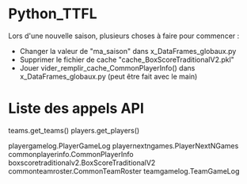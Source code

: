 # Python_TTFL

Lors d'une nouvelle saison, plusieurs choses à faire pour commencer :
- Changer la valeur de "ma_saison" dans x_DataFrames_globaux.py
- Supprimer le fichier de cache "cache_BoxScoreTraditionalV2.pkl"
- Jouer vider_remplir_cache_CommonPlayerInfo() dans x_DataFrames_globaux.py (peut être fait avec le main)

# Liste des appels API

teams.get_teams()
players.get_players()

playergamelog.PlayerGameLog
playernextngames.PlayerNextNGames
commonplayerinfo.CommonPlayerInfo
boxscoretraditionalv2.BoxScoreTraditionalV2
commonteamroster.CommonTeamRoster
teamgamelog.TeamGameLog